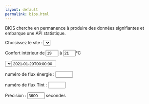 ```yaml
---
layout: default
permalink: bios.html
---
```

<div class="row">
  <div class="col">
    <p class="font-weight-bold">
      BIOS cherche en permanence à produire des données signifiantes et embarque une API statistique.
    </p>
    <div id="filter">
      <p>Choisissez le site : <select id=machine></select></p>
      <p>Confort intérieur de <input type=text id=Tmin value=19 size=2> à <input type=text id=Tmax value=21 size=2>°C</p>
      <p><select id=circuit></select><input type=text size=15 id=ts value="2021-01-29T00:00:00" placeholder="AAAA-MM-DDTHH:MM:SS"></p>
      <p>numéro de flux énergie : <input type=text size=4 id=energy></p>
      <p>numéro de flux Tint : <input type=text size=4 id=tint></p>
      <p>Précision : <input type=text id=interval value=3600 size=4> secondes</p>
    </div>
    <div id="chart"></div>
  </div>
  <div class="col-sm">
    <div id="heating"></div>
    <div id="out"></div>
  </div>
</div>

<style>
path {
  stroke-width: 1;
  fill: none;
}
</style>

<script src="/lib/bios.js"></script>
<script>
//var root = 'http://127.0.0.1/bios';
var root = 'http://allierhab.ddns.net:8080/bios';
allbios = {"allierhab.ddns.net:8080":"labo","ceremace.ddns.net":"bloch", "127.0.0.1":"local"};
let options=[];
for (let key in allbios) {
  options.push("<option value="+key+">"+allbios[key]+"</option>");
}
$("#machine").html(options);
// tailles en pixel
var largeur = 600;
var hauteur = 160;
// all the margins
var margin = ({top: 20, right: 50, bottom: 20, left: 50})

var outdoorColors = { froze: '#00006F', cold: '#6a70fe', heat: '#defe85' }
var indoorColors = { cold: '#377eb8', confort: '#4daf4a', heat: '#e49f1a' }
buildCircuitSelectAndInit(root);

// si on change de site/machine
// on efface la div chart contenant les données brutes
// on reconstruit tout : menu des circuits, graphes indoor et outdoor
$("#machine").on("change", function(){
  d3.select("#chart").selectAll("*").remove();
  let machine = $("#machine").val();
  root = 'http://'+machine+'/bios';
  buildCircuitSelectAndInit(root);
});

// si on change autre chose que le paramètre site/machine
// dans tous les cas, on met à jour les graphes indoor
$("#filter").on("change", function(){
  let machine = $("#machine").val();
  root = 'http://'+machine+'/bios';
  d3.select("#chart").selectAll("*").remove();
  let circuiturl = createCircuitUrl(root);
  indoorHeatmap(circuiturl, root);
});

//un changement de date implique aussi qu'on mette à jour les graphes outdoor
$("#ts").on("change", function(){
  let machine = $("#machine").val();
  root = 'http://'+machine+'/bios';
  outdoorHeatmap(root);
});
</script>
